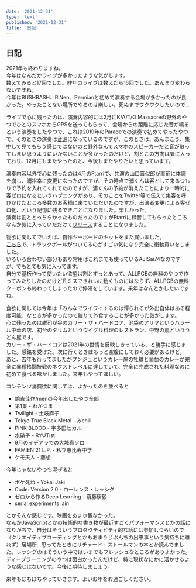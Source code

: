 ```yaml
---
date: '2021-12-31'
type: 'text'
published: '2021-12-31'
title: '日記'
---
```


## 日記
2021年も終わりますね。  
今年はなんだかライブが多かったような気がします。  
数えてみると17回でした。昨年のライブは数えたら16回でした。あんまり変わらないですね。  
今年はBUSHBASH、RiNen、Permianと初めて演奏する会場が多かったのが良かった。やったことない場所でやるのは楽しい。死ぬまでワクワクしたいので…  
  
ライブで心に残ったのは、演奏内容的には2月にK/A/T/O Massacreの野外のやつでひとのスマホからGPSを送ってもらって、会場からの距離に応じた音が鳴るという演奏をしたやつで、これは2019年のParadeでの演奏で初めてやったやつで、そのときの演奏は[音源](https://zoominnight.bandcamp.com/album/parade)になっているのですが、このときは、あんまこう、集中して見てもらう感じではないのと野外なんでスマホのスピーカーだと音が散ってしまい思うようにいかないことが多かったのだけど、割とこの方向は気に入っており、12月にもまたやったのと、今後もまたやりたいと思っています。  
  
演奏内容以外で心に残ったのは4月のFtarriで、共演の山口晋似郎が直前に体調を崩し、浦裕幸に変更になったのですが、その時点で浦くんは客として来るつもりで予約を入れてくれてたのですが、浦くんの予約が消えたことにより一時的に客ゼロになるというハプニングがあり、そのことをTwitter等で伝えて集客を呼びかけたところ多数のお客様に来ていただいたのですが、出演者変更による客ゼロ化、という記憶に残るできごとになりました。楽しかった。  
演奏は割ととっちらかったものだったのですがFtarriに録音してもらったところなんか気に入っていただけて[リリース](https://ftarrilive.bandcamp.com/album/live-at-ftarri-april-24-and-august-22-2021)することになりました。  
  
物欲に関してでいえば、自作キーボードのキットをまた買いました。  
[こちら](https://shop.yushakobo.jp/products/consign_keyball46)で、トラックボールがついてるのがすごい気になり完全に衝動買いをしました。  
いろいろ合わない部分もあり常用はこれまでも使っているAJISai74なのですが、でもとても気に入ってます。  
自分で基板作って使いたい欲望は割とずっとあって、ALLPCBの無料のやつで作ってみたりしたのだけど凡ミスできれいに動くものにはならず、ALLPCBの無料クーポンも終わってしまったので停滞をしています。来年はなんとかしたいですね。  
  
食欲に関しては今年は「みんなでワイワイするのは憚られるが外出自体はある程度可能」なときが多かったので独りで外食することが多かった気がします。  
心に残ったのは雑司が谷のカリー・ザ・ハードコア、池袋のアリヤというハラール中華の店、初台のタリムというウイグル料理のレストラン、中野の嵐といううどん屋です。  
カリー・ザ・ハードコアは2021年の世情を反映しきっている、と勝手に感じました。感銘を受けた。次に行くときはもっと空腹にしておく必要があるけど。
あと、去年も行ってましたがプンジェというカレー屋の牡蠣と葡萄のカレーが完全に異種格闘技戦のネクストレベルに達していて、完全に完成された料理なのに初めて食べる味がしました。来年もやってほしい。  
  
コンテンツ消費欲に関しては、よかったのを並べると
* 諭吉佳作/menの今年出したやつ全部
* 第1集 - わがつま
* Twilight - 土岐麻子
* Tokyo True Black Metal - みchill
* PINK BLOOD - 宇多田ヒカル
* 水硝子 - RYUTist
* 9月のイデアラでの大城真ソロ
* FAMIEN'21 L.P. - 私立恵比寿中学
* ケモ夫人 - 藤想  

今年じゃないやつも混ぜると
* ボケ死ね - Yokai Jaki
* Code: Version 2.0 - ローレンス・レッシグ
* ゼロから作るDeep Learning - 斎藤康毅
* serial experiments lain  

とかそんな感じです。映画をあまり観なかった。  
なんかJavaScriptとかの技術的な書き物が最近すごくパフォーマンスとかの話になりがちで、自分はそういうプロダクティビティ的な話には参加しづらいので（クリエイティブコーディングとかもあまりじぶんちの出来事という気持ちに離れず）居場所…思ってたときにリチャード・ストールマンの本とか読んでました。レッシグのはそういう中ではいまでもフレッシュなところがありよかった。  
ディープラーニングのやつは面白かったんだけど、特に現状なにかに活かせるような感じはないです。今後に期待しましょう。  
  
来年もぼちぼちやっていきます。よいお年をお過ごしください。
